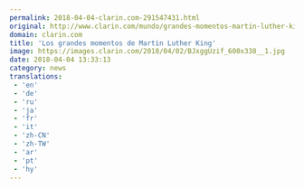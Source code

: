 ```yaml
---
permalink: 2018-04-04-clarin.com-291547431.html
original: http://www.clarin.com/mundo/grandes-momentos-martin-luther-king_0_r1SEmrGjM.html
domain: clarin.com
title: 'Los grandes momentos de Martin Luther King'
image: https://images.clarin.com/2018/04/02/BJxggUzif_600x338__1.jpg
date: 2018-04-04 13:33:13
category: news
translations: 
 - 'en'
 - 'de'
 - 'ru'
 - 'ja'
 - 'fr'
 - 'it'
 - 'zh-CN'
 - 'zh-TW'
 - 'ar'
 - 'pt'
 - 'hy'
---
```


